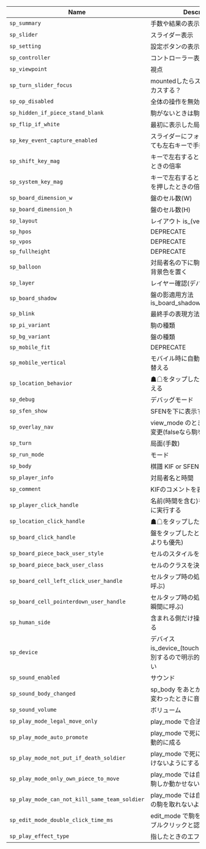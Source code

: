| Name                                          | Description                                                                  | Default                   |
|-----------------------------------------------|------------------------------------------------------------------------------|---------------------------|
| `sp_summary`                                  | 手数や結果の表示                                                             | "is_summary_on"           |
| `sp_slider`                                   | スライダー表示                                                               | "is_slider_off"           |
| `sp_setting`                                  | 設定ボタンの表示                                                             | "is_setting_off"          |
| `sp_controller`                               | コントローラー表示                                                           | "is_controller_off"       |
| `sp_viewpoint`                                | 視点                                                                         | "black"                   |
| `sp_turn_slider_focus`                        | mountedしたらスライダーにフォーカスする？                                    | "is_turn_slider_focus_on" |
| `sp_op_disabled`                              | 全体の操作を無効化                                                           | false                     |
| `sp_hidden_if_piece_stand_blank`              | 駒がないときは駒台側を非表示                                                 | false                     |
| `sp_flip_if_white`                            | 最初に表示した局面が△なら反転                                               | false                     |
| `sp_key_event_capture_enabled`                | スライダーにフォーカスしていなくても左右キーで手数を動かす                   | false                     |
| `sp_shift_key_mag`                            | キーで左右するとき shift を押したときの倍率                                  |                        10 |
| `sp_system_key_mag`                           | キーで左右するとき command などを押したときの倍率                            |                        50 |
| `sp_board_dimension_w`                        | 盤のセル数(W)                                                                |                         9 |
| `sp_board_dimension_h`                        | 盤のセル数(H)                                                                |                         9 |
| `sp_layout`                                   | レイアウト is_(vertical\|horizontal)                                         | "is_vertical"             |
| `sp_hpos`                                     | DEPRECATE                                                                    | "is_hcentered"            |
| `sp_vpos`                                     | DEPRECATE                                                                    | "is_vcentered"            |
| `sp_fullheight`                               | DEPRECATE                                                                    | "is_fullheight_off"       |
| `sp_balloon`                                  | 対局者名の下に駒数スタイルと同じ背景色を置く                                 | "is_balloon_on"           |
| `sp_layer`                                    | レイヤー確認(デバッグ用)                                                     | "is_layer_off"            |
| `sp_board_shadow`                             | 盤の影適用方法 is_board_shadow_(drop\|box\|none)                             | "is_board_shadow_drop"    |
| `sp_blink`                                    | 最終手の表現方法 is_blink_(on\|off)                                          | "is_blink_off"            |
| `sp_pi_variant`                               | 駒の種類                                                                     | "is_pi_variant_a1by"      |
| `sp_bg_variant`                               | 盤の種類                                                                     | "is_bg_variant_none"      |
| `sp_mobile_fit`                               | DEPRECATE                                                                    | "is_mobile_fit_on"        |
| `sp_mobile_vertical`                          | モバイル時に自動的に縦配置に切り替える                                       | "is_mobile_vertical_on"   |
| `sp_location_behavior`                        | ☗☖をタップしたとき視点を切り替える                                         | "is_location_flip_on"     |
| `sp_debug`                                    | デバッグモード                                                               | "is_debug_off"            |
| `sp_sfen_show`                                | SFENを下に表示する                                                           | "is_sfen_show_off"        |
| `sp_overlay_nav`                              | view_mode のとき盤の左右で手数変更(falseなら駒を動かせる)                    | "is_overlay_nav_off"      |
| `sp_turn`                                     | 局面(手数)                                                                   |                        -1 |
| `sp_run_mode`                                 | モード                                                                       | "view_mode"               |
| `sp_body`                                     | 棋譜 KIF or SFEN                                                             | null                      |
| `sp_player_info`                              | 対局者名と時間                                                               | null                      |
| `sp_comment`                                  | KIFのコメントを表示する                                                      | "is_comment_on"           |
| `sp_player_click_handle`                      | 名前(時間を含む)をタップしたときに実行する                                   | null                      |
| `sp_location_click_handle`                    | ☗☖をタップしたときに実行する                                               | null                      |
| `sp_board_click_handle`                       | 盤をタップしたときに実行する(駒よりも優先)                                   | null                      |
| `sp_board_piece_back_user_style`              | セルのスタイルを決める処理                                                   | null                      |
| `sp_board_piece_back_user_class`              | セルのクラスを決める処理                                                     | null                      |
| `sp_board_cell_left_click_user_handle`        | セルタップ時の処理(クリック後に呼ぶ)                                         | null                      |
| `sp_board_cell_pointerdown_user_handle`       | セルタップ時の処理(クリックした瞬間に呼ぶ)                                   | null                      |
| `sp_human_side`                               | 含まれる側だけ操作できるようにする                                           | "both"                    |
| `sp_device`                                   | デバイス is_device_(touch\|desktop) 自動判別するので明示的に設定しなくてよい | null                      |
| `sp_sound_enabled`                            | サウンド                                                                     | false                     |
| `sp_sound_body_changed`                       | sp_body をあとから変更して内容が変わったときに音を出すか？                   | true                      |
| `sp_sound_volume`                             | ボリューム                                                                   |                       0.5 |
| `sp_play_mode_legal_move_only`                | play_mode で合法手のみに絞る                                                 | true                      |
| `sp_play_mode_auto_promote`                   | play_mode で死に駒になるときは自動的に成る                                   | true                      |
| `sp_play_mode_not_put_if_death_soldier`       | play_mode で死に駒になるときは置けないようにする                             | true                      |
| `sp_play_mode_only_own_piece_to_move`         | play_mode では自分手番とき自分の駒しか動かせないようにする                   | true                      |
| `sp_play_mode_can_not_kill_same_team_soldier` | play_mode では自分の駒で同じ仲間の駒を取れないようにする                     | true                      |
| `sp_edit_mode_double_click_time_ms`           | edit_mode で駒を反転するときのダブルクリックと認識する時間(ms)               |                       350 |
| `sp_play_effect_type`                         | 指したときのエフェクトの種類                                                 | null                      |
